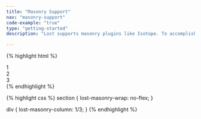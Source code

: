 ```yaml
---
title: "Masonry Support"
nav: "masonry-support"
code-example: "true"
type: "getting-started"
description: "Lost supports masonry plugins like Isotope. To accomplish this we need to change how the margins work. Instead of applying a `margin-right` to everything, we need to apply it to both sides. We've made a couple special properties to help with this: `lost-masonry-column` which creates a margin on the left and right of each element it's applied to, and `lost-masonry-wrap` which wraps your columns and applies a negative margin to the left and right to them to help line them up with containing elements."

---
```


{% highlight html %}
<section>
  <div>1</div>
  <div>2</div>
  <div>3</div>
</section>
{% endhighlight %}

{% highlight css %}
section {
  lost-masonry-wrap: no-flex;
}

div {
  lost-masonry-column: 1/3;
}
{% endhighlight %}
